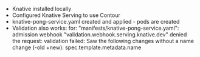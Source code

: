 - Knative installed locally
- Configured Knative Serving to use Contour
- knative-pong-service.yaml created and applied - pods are created
- Validation also works:
for: "manifests/knative-pong-service.yaml": admission webhook "validation.webhook.serving.knative.dev" denied the request: validation failed: Saw the following changes without a name change (-old +new): spec.template.metadata.name
